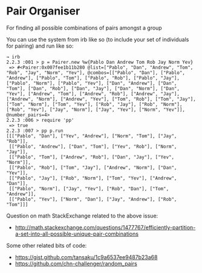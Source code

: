# Pair Organiser
For finding all possible combinations of pairs amongst a group

You can use the system from irb like so (to include your set of individuals for pairing) and run like so:

```
→ irb
2.2.3 :001 > p = Pairer.new %w{Pablo Dan Andrew Tom Rob Jay Norm Yev}
 => #<Pairer:0x007fee1b11b280 @list=["Pablo", "Dan", "Andrew", "Tom", "Rob", "Jay", "Norm", "Yev"], @combos=[["Pablo", "Dan"], ["Pablo", "Andrew"], ["Pablo", "Tom"], ["Pablo", "Rob"], ["Pablo", "Jay"], ["Pablo", "Norm"], ["Pablo", "Yev"], ["Dan", "Andrew"], ["Dan", "Tom"], ["Dan", "Rob"], ["Dan", "Jay"], ["Dan", "Norm"], ["Dan", "Yev"], ["Andrew", "Tom"], ["Andrew", "Rob"], ["Andrew", "Jay"], ["Andrew", "Norm"], ["Andrew", "Yev"], ["Tom", "Rob"], ["Tom", "Jay"], ["Tom", "Norm"], ["Tom", "Yev"], ["Rob", "Jay"], ["Rob", "Norm"], ["Rob", "Yev"], ["Jay", "Norm"], ["Jay", "Yev"], ["Norm", "Yev"]], @number_pairs=4> 
2.2.3 :006 > require 'pp'
 => true 
2.2.3 :007 > pp p.run
[[["Pablo", "Dan"], ["Yev", "Andrew"], ["Norm", "Tom"], ["Jay", "Rob"]],
 [["Pablo", "Andrew"], ["Dan", "Tom"], ["Yev", "Rob"], ["Norm", "Jay"]],
 [["Pablo", "Tom"], ["Andrew", "Rob"], ["Dan", "Jay"], ["Yev", "Norm"]],
 [["Pablo", "Rob"], ["Tom", "Jay"], ["Andrew", "Norm"], ["Dan", "Yev"]],
 [["Pablo", "Jay"], ["Rob", "Norm"], ["Tom", "Yev"], ["Andrew", "Dan"]],
 [["Pablo", "Norm"], ["Jay", "Yev"], ["Rob", "Dan"], ["Tom", "Andrew"]],
 [["Pablo", "Yev"], ["Norm", "Dan"], ["Jay", "Andrew"], ["Rob", "Tom"]]]
 ```

Question on math StackExchange related to the above issue:

* http://math.stackexchange.com/questions/1477767/efficiently-partition-a-set-into-all-possible-unique-pair-combinations


Some other related bits of code:

* https://gist.github.com/tansaku/1c9a6537ee9487b23a68
* https://github.com/chn-challenger/random_pairs
